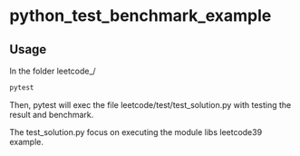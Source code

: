 # python_test_benchmark_example

## Usage
In the folder leetcode_/
```bash
pytest
```
Then, pytest will exec the file leetcode/test/test_solution.py with testing the result and benchmark.

The test_solution.py focus on executing the module libs leetcode39 example.
